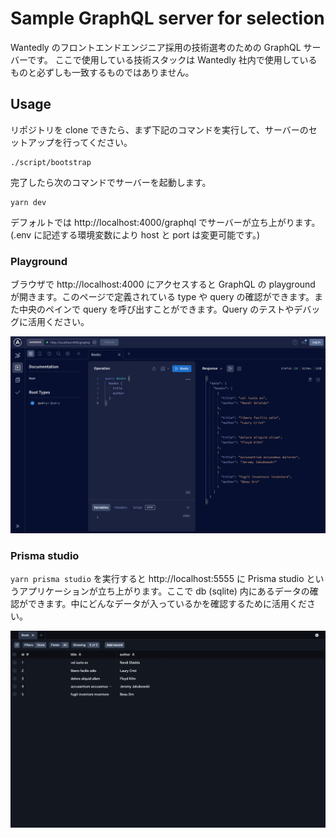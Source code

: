 # Sample GraphQL server for selection

Wantedly のフロントエンドエンジニア採用の技術選考のための GraphQL サーバーです。
ここで使用している技術スタックは Wantedly 社内で使用しているものと必ずしも一致するものではありません。

## Usage

リポジトリを clone できたら、まず下記のコマンドを実行して、サーバーのセットアップを行ってください。

```
./script/bootstrap
```

完了したら次のコマンドでサーバーを起動します。

```
yarn dev
```

デフォルトでは http://localhost:4000/graphql でサーバーが立ち上がります。(.env に記述する環境変数により host と port は変更可能です。)

### Playground

ブラウザで http://localhost:4000 にアクセスすると GraphQL の playground が開きます。このページで定義されている type や query の確認ができます。また中央のペインで query を呼び出すことができます。Query のテストやデバッグに活用ください。

![playground](/docs/images/graphql-playground.png)

### Prisma studio

`yarn prisma studio` を実行すると http://localhost:5555 に Prisma studio というアプリケーションが立ち上がります。ここで db (sqlite) 内にあるデータの確認ができます。中にどんなデータが入っているかを確認するために活用ください。

![prisma-studio](/docs/images/prisma-studio.png)
